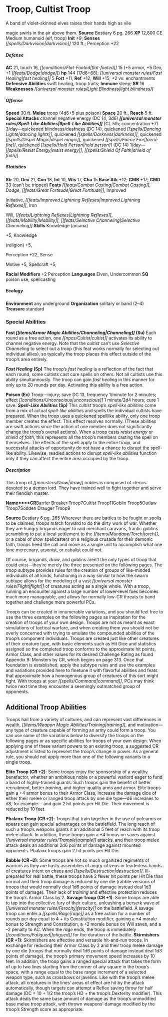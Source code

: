 ﻿---
cssclass: [monsters]

---

# Troop, Cultist Troop
A band of violet-skinned elves raises their hands high as vile

magic swirls in the air above them.
**Source** Bestiary 6 pg. 266
**XP** 12,800
CE Medium humanoid (elf, troop)
**Init** +9; **Senses** _[[spells/Darkvision|darkvision]]_ 120 ft.; Perception +22

##### Defense

**AC** 21, touch 16, _[[conditions/Flat-Footed|flat-footed]]_ 15 (+5 armor, +5 Dex, +1 _[[feats/Dodge|dodge]]_)
**hp** 144 (17d8+68); _[[universal monster rules/Fast Healing|fast healing]]_ 5
**Fort** +11, **Ref** +12, **Will** +15; +2 vs. enchantments
**Defensive Abilities** swift healing, troop traits; **Immune** sleep; **SR** 16
**Weaknesses** _[[universal monster rules/Light Blindness|light blindness]]_

##### Offense
**Speed** 30 ft.
**Melee** troop (4d6+5 plus poison)
**Space** 20 ft., **Reach** 5 ft.
**Special Attacks** channel negative energy (DC 14, 3d6)
**_[[universal monster rules/Spell-Like Abilities|Spell-Like Abilities]]_** (CL 5th; concentration +7)
3/day—quickened blindness/deafness (DC 14), quickened _[[spells/Dancing Lights|dancing lights]]_, quickened _[[spells/Darkness|darkness]]_, quickened _[[spells/Dispel Magic|dispel magic]]_, quickened _[[spells/Faerie Fire|faerie fire]]_, quickened _[[spells/Hold Person|hold person]]_ (DC 14) 
1/day—_[[spells/Resist Energy|resist energy]]_, _[[spells/Shield Of Faith|shield of faith]]_

##### Statistics
**Str** 20, **Dex** 21, **Con** 18, **Int** 10, **Wis** 17, **Cha** 15
**Base Atk** +12; **CMB** +17; **CMD** 33 (can’t be tripped)
**Feats** _[[feats/Combat Casting|Combat Casting]]_, _Dodge_, _[[feats/Great Fortitude|Great Fortitude]]_, Improved

Initiative, _[[feats/Improved Lightning Reflexes|Improved Lightning Reflexes]]_, Iron

Will, _[[feats/Lightning Reflexes|Lightning Reflexes]]_, _[[feats/Mobility|Mobility]]_, _[[feats/Selective Channeling|Selective Channeling]]_
**Skills** Knowledge (arcana)

+5, Knowledge

(religion) +5,

Perception +22, Sense

Motive +5, Spellcraft +5;

**Racial Modifiers** +2 Perception
**Languages** Elven, Undercommon
**SQ** poison use, spellcasting

##### Ecology

**Environment** any underground
**Organization** solitary or band (2–4)
**Treasure** standard

### Special Abilities

**Fast _[[items/Armor Magic Abilities/Channeling|Channeling]]_ (Su)** Each round as a free action, one _[[npcs/Cultist|cultist]]_ activates its ability to channel negative energy. Note that the _cultist_ can’t use _Selective Channeling_ to select out a troop (this feat works normally for selecting out individual allies), so typically the troop places this effect outside of the troop’s area entirely.

**_Fast Healing_ (Sp)** The troop’s _fast healing_ is a reflection of the fact that each round, some cultists cast cure spells on others. Not all cultists use this ability simultaneously. The troop can gain _fast healing_ in this manner for only up to 20 rounds per day. Activating this ability is a free action.

**Poison (Ex)** Troop—injury; save DC 13, frequency 1/minute for 2 minutes; effect _[[conditions/Unconscious|unconscious]]_ 1 minute/2d4 hours; cure 1 save.
**_Spell-Like Abilities_ (Sp)** This _cultist_ troop’s _spell-like abilities_ come from a mix of actual _spell-like abilities_ and spells the individual cultists have prepared. When the troop uses a quickened spelllike ability, only one troop member creates the effect. This effect resolves normally. (These abilities are swift actions since the action of one member does not significantly change the troop’s overall actions). When a troop casts _resist energy_ or _shield of faith_, this represents all the troop’s members casting the spell on themselves. The effects of the spell apply to the entire troop, and successful attacks of opportunity do not have a chance to disrupt the spell-like ability. Likewise, readied actions to disrupt _spell-like abilities_ function only if they can affect the entire area occupied by the troop.

##### Description

This troop of _[[monsters/Drow|drow]]_ nobles is composed of clerics devoted to a demon lord. They have trained well to fight together and serve their fiendish master.

**Name****CR**Barrier Breaker Troop7Cultist Troop11Goblin Troop5Outlaw Troop7Sodden Drauger Troop9

**Source** Bestiary 6 pg. 265
Wherever there are battles to be fought or spoils to be claimed, troops march forward to do the dirty work of war. Whether they are hungry brigands eager to raid merchant caravans, frantic goblins scrambling to put a local settlement to the _[[items/Mundane/Torch|torch]]_, or a cabal of _drow_ spellcasters on a religious crusade for their demonic faith, troops heed the call and move as a single unit to accomplish what one lone mercenary, arsonist, or cabalist could not.

Of course, brigands, _drow_, and goblins aren’t the only types of troop that could exist—they’re merely the three presented on the following pages. The troop subtype provides rules for the creation of groups of like-minded individuals of all kinds, functioning in a way similar to how the swarm subtype allows for the modeling of a vast _[[universal monster rules/Flight|flight]]_ of creatures acting as a single whole. With a troop, running an encounter against a large number of lower-level foes becomes much more manageable, and allows for normally low-CR threats to band together and challenge more powerful PCs.

Troops can be created in innumerable variations, and you should feel free to use the three examples on the following pages as inspiration for the creation of troops of your own design. Troops are not as meant as exact simulations of tactical warfare, and when creating them you should not be overly concerned with trying to emulate the compounded abilities of the troop’s component individuals. Troops are created just like other creatures of their creature type, with basic elements such as Hit Dice and statistics assigned so the completed troop conforms to the approximate hit points, Armor Class, and other values for its desired Challenge Rating as found Appendix 9: Monsters by CR, which begins on page 313. Once that foundation is established, apply the subtype rules and use the examples and variations provided here to finetune it with flavorful abilities and feats that approximate how a homogenous group of creatures of this sort might fight. With troops at your _[[spells/Command|command]]_, PCs may think twice next time they encounter a seemingly outmatched group of opponents.

## Additional Troop Abilities

Troops hail from a variety of cultures, and can represent vast differences in wealth, _[[items/Weapon Magic Abilities/Training|training]]_, and motivation—any type of creature capable of forming an army could form a troop. You can use some of the variations below to diversify the troops on the following pages or as specific abilities for troops of your own design. When applying one of these variant powers to an existing troop, a suggested CR adjustment is listed to represent the troop’s change in power. As a general rule, you should not apply more than one of the following variants to a single troop.

**Elite Troop (CR +2)**: Some troops enjoy the sponsorship of a wealthy benefactor, whether an ambitious noble or a powerful warlord eager to fund a band of highly-trained guards. Such troops gain the benefit of better recruitment, better _training_, and higher-quality arms and armor. Elite troops gain a +4 armor bonus to their Armor Class, increase the damage dice of either their melee or ranged troop attack by one die type—d6 increases to d8, for example— and gain 2 hit points per Hit Die. Their movement is reduced by 10 feet.

**Phalanx Troop (CR +2)**: Troops that train together in the use of polearms or spears can gain special advantages on the battlefield. The long reach of such a troop’s weapons grants it an additional 5 feet of reach with its troop melee attack. In addition, these troops gain a +4 bonus on saves against _[[universal monster rules/Trample|trample]]_ attacks, and their troop melee attack deals an additional 2d6 points of damage against mounted opponents. Phalanx troops gain 2 hit points per Hit Die.

**Rabble (CR –2)**: Some troops are not so much organized regiments of warriors as they are hasty assemblies of angry citizens or leaderless bands of creatures intent on chaos and _[[spells/Destruction|destruction]]_. Ill-prepared for real battle, these troops have 2 fewer hit points per Hit Die than normal and their troop damage is reduced by one die (rabble versions of troops that would normally deal 1d6 points of damage instead deal 1d3 points of damage). Their lack of _training_ and effective protection reduces the troop’s Armor Class by 2.
**Savage Troop (CR +1)**: Some troops are able to tap into the collective fury of their culture, unleashing a berserk wave of _[[universal monster rules/Ferocity|ferocity]]_ on the battlefield. A savage troop can enter a _[[spells/Rage|rage]]_ as a free action for a number of rounds per day equal to 4 + its Constitution modifier, gaining a +4 morale bonus to Strength and Constitution, a +2 morale bonus on Will saves, and a –2 penalty to AC. When the _rage_ ends, the troop is immediately _[[conditions/Fatigued|fatigued]]_ for the duration of the battle.
**Skirmishers (CR +1)**: Skirmishers are effective and versatile hit-and-run troops. In exchange for reducing their Armor Class by 2 and their troop melee damage by one die (troops that normally deal 1d6 points of damage instead deal 1d3 points of damage), the troop’s primary movement speed increases by 10 feet. In addition, the troop gains a ranged special attack that takes the form of up to two lines starting from the corner of any square in the troop’s space, with a range equal to the base range increment of a selected weapon type, such as crossbows or javelins. Like with the troop’s melee attack, all creatures in the lines’ areas of effect are hit by the attack automatically, though targets can attempt a Reflex saving throw for half damage (DC = 10 + 1/2 the troop’s HD + the troop’s Dexterity modifier). This attack deals the same base amount of damage as the troop’s unmodified base melee troop attack, with thrown weapons’ damage modified by the troop’s Strength score as appropriate.